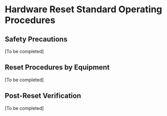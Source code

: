 # Hardware Reset Standard Operating Procedures

## Safety Precautions
[To be completed]

## Reset Procedures by Equipment
[To be completed]

## Post-Reset Verification
[To be completed]
